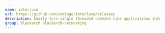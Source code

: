 ```yaml
---
name: interlace
url: https://github.com/codingo/Interlace/releases
description: Easily turn single threaded command line applications into a fast, multi-threaded application with CIDR and glob support.
group: blackarch blackarch-networking
---
```

